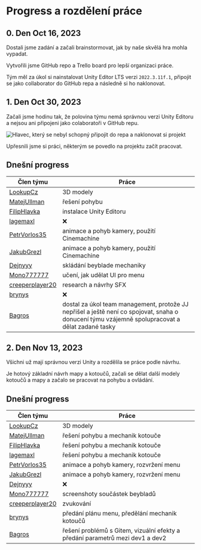 # Progress a rozdělení práce

## 0. Den Oct 16, 2023

Dostali jsme zadání a začali brainstormovat, jak by naše skvělá hra mohla vypadat.

Vytvořili jsme GitHub repo a Trello board pro lepší organizaci práce.

Tým měl za úkol si nainstalovat Unity Editor LTS verzi `2022.3.11f.1`, připojit se jako collaborator do GitHub repa a následně si ho naklonovat.

## 1. Den Oct 30, 2023

Začali jsme hodinu tak, že polovina týmu nemá správnou verzi Unity Editoru a nejsou ani připojeni jako colaboratoři v GitHub repu.

![Hlavec, který se nebyl schopný připojit do repa a naklonovat si projekt](./Images/hlavecspoluprace.png)

Upřesnili jsme si práci, některým se povedlo na projektu začít pracovat.

## Dnešní progress
| Člen týmu | Práce | 
| --- | --- |
| [LookupCz](https://github.com/LookupCz)               | 3D modely |
| [MatejUllman](https://github.com/MatejUllman)         | řešení pohybu |
| [FilipHlavka](https://github.com/FilipHlavka)         | instalace Unity Editoru |
| [lagemaxl](https://github.com/lagemaxl)               | ❌ |
| [PetrVorlos35](https://github.com/PetrVorlos35)       | animace a pohyb kamery, použití Cinemachine |
| [JakubGrezl](https://github.com/JakubGrezl)           | animace a pohyb kamery, použití Cinemachine |
| [Dejnyyy](https://github.com/Dejnyyy)                 | skládání beyblade mechaniky |
| [Mono777777](https://github.com/Mono777777)           | učení, jak udělat UI pro menu |
| [creeperplayer20](https://github.com/creeperplayer20) | research a návrhy SFX |
| [brynys](https://github.com/brynys)                   | ❌ |
| [Bagros](https://github.com/LosBagros)                | dostal za úkol team management, protože JJ nepřišel a ještě není co spojovat, snaha o donucení týmu vzájemně spolupracovat a dělat zadané tasky |

## 2. Den Nov 13, 2023

Všichni už mají správnou verzi Unity a rozdělila se práce podle návrhu.

Je hotový základní návrh mapy a kotoučů, začali se dělat další modely kotoučů a mapy a začalo se pracovat na pohybu a ovládání.

## Dnešní progress
| Člen týmu | Práce | 
| --- | --- |
| [LookupCz](https://github.com/LookupCz)               | 3D modely |
| [MatejUllman](https://github.com/MatejUllman)         | řešení pohybu a mechanik kotouče |
| [FilipHlavka](https://github.com/FilipHlavka)         | řešení pohybu a mechanik kotouče |
| [lagemaxl](https://github.com/lagemaxl)               | řešení pohybu a mechanik kotouče |
| [PetrVorlos35](https://github.com/PetrVorlos35)       | animace a pohyb kamery, rozvržení menu |
| [JakubGrezl](https://github.com/JakubGrezl)           | animace a pohyb kamery, rozvržení menu |
| [Dejnyyy](https://github.com/Dejnyyy)                 | ❌ |
| [Mono777777](https://github.com/Mono777777)           | screenshoty součástek beybladů |
| [creeperplayer20](https://github.com/creeperplayer20) | zvukování |
| [brynys](https://github.com/brynys)                   | předání plánu menu, předělání mechanik kotoučů |
| [Bagros](https://github.com/LosBagros)                | řešení problémů s Gitem, vizuální efekty a předání parametrů mezi dev1 a dev2 |